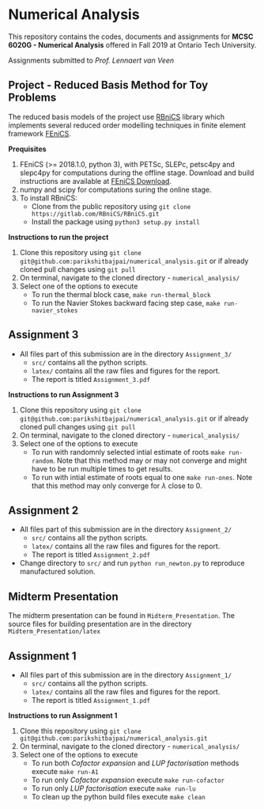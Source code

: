 # Numerical Analysis

This repository contains the codes, documents and assignments for **MCSC 6020G - Numerical Analysis** offered in Fall 2019 at Ontario Tech University.

Assignments submitted to _Prof. Lennaert van Veen_

## Project - Reduced Basis Method for Toy Problems
The reduced basis models of the project use [RBniCS](http://mathlab.sissa.it/rbnics) library which implements several reduced order modelling techniques in finite element framework [FEniCS](https://fenicsproject.org/).

**Prequisites**
1. FEniCS (>= 2018.1.0, python 3), with PETSc, SLEPc, petsc4py and slepc4py for computations during the offline stage. Download and build instructions are available at [FEniCS Download](https://fenicsproject.org/download/).
2. numpy and scipy for computations suring the online stage.
3. To install RBniCS:
	* Clone from the public repository using ```git clone https://gitlab.com/RBniCS/RBniCS.git```
	* Install the package using ```python3 setup.py install```

**Instructions to run the project**
1. Clone this repository using ```git clone git@github.com:parikshitbajpai/numerical_analysis.git``` or if already cloned pull changes using ```git pull```
2. On terminal, navigate to the cloned directory - ```numerical_analysis/```
3. Select one of the options to execute
	*	To run the thermal block case, ```make run-thermal_block```
	*	To run the Navier Stokes backward facing step case, ```make run-navier_stokes```

## Assignment 3
*	All files part of this submission are in the directory ```Assignment_3/```
	*	```src/``` contains all the python scripts.
	*	```latex/``` contains all the raw files and figures for the report.
	*	The report is titled ```Assignment_3.pdf```

**Instructions to run Assignment 3**
1. Clone this repository using ```git clone git@github.com:parikshitbajpai/numerical_analysis.git``` or if already cloned pull changes using ```git pull```
2. On terminal, navigate to the cloned directory - ```numerical_analysis/```
3. Select one of the options to execute
	*	To run with randomnly selected intial estimate of roots ```make run-random```. Note that this method may or may not converge and might have to be run multiple times to get results.
	*	To run with intial estimate of roots equal to one ```make run-ones```. Note that this method may only converge for $\lambda$ close to 0.

## Assignment 2
*	All files part of this submission are in the directory ```Assignment_2/```
	*	```src/``` contains all the python scripts.
	*	```latex/``` contains all the raw files and figures for the report.
	*	The report is titled ```Assignment_2.pdf```
* Change directory to ```src/``` and run ```python run_newton.py``` to reproduce manufactured solution.

## Midterm Presentation
The midterm presentation can be found in ```Midterm_Presentation```. The source files for building presentation are in the directory ```Midterm_Presentation/latex```

## Assignment 1
*	All files part of this submission are in the directory ```Assignment_1/```
	*	```src/``` contains all the python scripts.
	*	```latex/``` contains all the raw files and figures for the report.
	*	The report is titled ```Assignment_1.pdf```

**Instructions to run Assignment 1**
1. Clone this repository using ```git clone git@github.com:parikshitbajpai/numerical_analysis.git```
2. On terminal, navigate to the cloned directory - ```numerical_analysis/```
3. Select one of the options to execute
	*	To run both _Cofactor expansion_ and _LUP factorisation_ methods execute ```make run-A1```
	*	To run only _Cofactor expansion_ execute ```make run-cofactor```
	*	To run only _LUP factorisation_ execute ```make run-lu```
	*	To clean up the python build files execute ```make clean```
